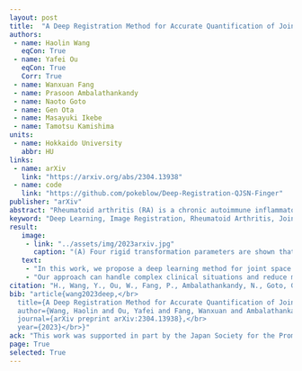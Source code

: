```yaml
---
layout: post
title:  "A Deep Registration Method for Accurate Quantification of Joint Space Narrowing Progression in Rheumatoid Arthritis"
authors:
 - name: Haolin Wang
   eqCon: True
 - name: Yafei Ou
   eqCon: True
   Corr: True
 - name: Wanxuan Fang
 - name: Prasoon Ambalathankandy
 - name: Naoto Goto
 - name: Gen Ota
 - name: Masayuki Ikebe
 - name: Tamotsu Kamishima
units:
 - name: Hokkaido University
   abbr: HU
links:
 - name: arXiv
   link: "https://arxiv.org/abs/2304.13938"
 - name: code
   link: "https://github.com/pokeblow/Deep-Registration-QJSN-Finger"
publisher: "arXiv"
abstract: "Rheumatoid arthritis (RA) is a chronic autoimmune inflammatory disease that results in progressive articular destruction and severe disability. Joint space narrowing (JSN) progression has been regarded as an important indicator for RA progression and has received sustained attention. In the diagnosis and monitoring of RA, radiology plays a crucial role to monitor joint space. A new framework for monitoring joint space by quantifying JSN progression through image registration in radiographic images has been developed. This framework offers the advantage of high accuracy, however, challenges do exist in reducing mismatches and improving reliability. In this work, a deep intra-subject rigid registration network is proposed to automatically quantify JSN progression in the early stage of RA. In our experiments, the mean-square error of Euclidean distance between moving and fixed image is 0.0031, standard deviation is 0.0661 mm, and the mismatching rate is 0.48%. The proposed method has sub-pixel level accuracy, exceeding manual measurements by far, and is equipped with immune to noise, rotation, and scaling of joints. Moreover, this work provides loss visualization, which can aid radiologists and rheumatologists in assessing quantification reliability, with important implications for possible future clinical applications. As a result, we are optimistic that this proposed work will make a significant contribution to the automatic quantification of JSN progression in RA."
keyword: "Deep Learning, Image Registration, Rheumatoid Arthritis, Joint Space Narrowing, Radiology, Computer-aided Diagnosis."
result:
   image:
    - link: "../assets/img/2023arxiv.jpg"
      caption: "(A) Four rigid transformation parameters are shown that are used in this work; dz: scaling, dθ: rotation, dx: displacement on x-axis, dy: displacement on y-axis. (B) The overview of our proposed deep learning image registration based JSN progression quantification methodology. This work can be divided into two steps: joint segmentation, and JSN progression quantization. Take a MCP joint as an example, this work can be performed as follow: (i) A supervised U-net++ based network is implemented to segment the proximal phalanx bone and metacarpal bone region of the MCP joint. (ii) An un-supervised ResNet-like based deep registration network is proposed to quantify the rigid transformation parameters of the proximal phalanx bone and metacarpal bone region. (iii) The JSN progression can be obtained by calculating the displacement difference on y-axis between two bone region."
   text:
    - "In this work, we propose a deep learning method for joint space narrowing progression quantification in rheumatoid arthritis. The proposed method includes an image segmentation network based on U-net++, and a ResNet-like deep registration network for displacement quantification. Our extensive clinical experiments demonstrate that this work can achieve sub-pixel level accuracy monitoring of joint space in the early stage of rheumatoid arthritis."
    - "Our approach can handle complex clinical situations and reduce mismatches due to inconsistent angle and spatial resolution of radiography images. Additionally, our approach provides a visualization loss as a reliability indicator that can be used by radiologists and rheumatologists to assess the quantification reliability, thus, making it a promising tool for future clinical applications."
citation: "H., Wang, Y., Ou, W., Fang, P., Ambalathankandy, N., Goto, G., Ota, M. Ikebe, and T., Kamishima, A Deep Registration Method for Accurate Quantification of Joint Space Narrowing Progression in Rheumatoid Arthritis. in <i>arXiv preprint</i>, 2023, arXiv:2304.13938."
bib: "article{wang2023deep,</br>
  title={A Deep Registration Method for Accurate Quantification of Joint Space Narrowing Progression in Rheumatoid Arthritis},</br>
  author={Wang, Haolin and Ou, Yafei and Fang, Wanxuan and Ambalathankandy, Prasoon and Goto, Naoto and Ota, Gen and Ikebe, Masayuki and Kamishima, Tamotsu},</br>
  journal={arXiv preprint arXiv:2304.13938},</br>
  year={2023}</br>}"
ack: "This work was supported in part by the Japan Society for the Promotion of Science (JSPS) Grants-in-Aid for Scientific Research (KAKENHI) under Grants 21K07611, and in part by JST SPRING under Grant JPMJSP2119."
page: True
selected: True
---
```



